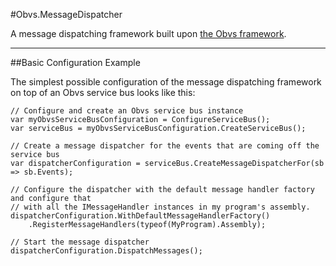 #Obvs.MessageDispatcher

A message dispatching framework built upon [the Obvs framework](https://github.com/inter8ection/Obvs).

---

##Basic Configuration Example

The simplest possible configuration of the message dispatching framework on top of an Obvs service bus 
looks like this:

```
// Configure and create an Obvs service bus instance
var myObvsServiceBusConfiguration = ConfigureServiceBus();
var serviceBus = myObvsServiceBusConfiguration.CreateServiceBus();

// Create a message dispatcher for the events that are coming off the service bus
var dispatcherConfiguration = serviceBus.CreateMessageDispatcherFor(sb => sb.Events);

// Configure the dispatcher with the default message handler factory and configure that 
// with all the IMessageHandler instances in my program's assembly.
dispatcherConfiguration.WithDefaultMessageHandlerFactory()    
    .RegisterMessageHandlers(typeof(MyProgram).Assembly);

// Start the message dispatcher
dispatcherConfiguration.DispatchMessages();
```